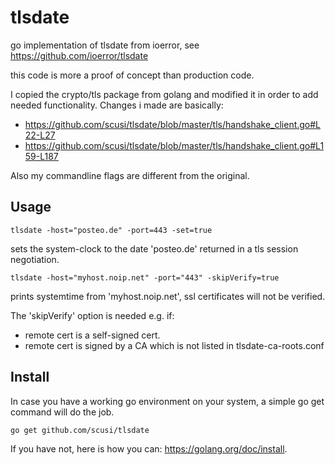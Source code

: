 # tlsdate
go implementation of tlsdate from ioerror, see https://github.com/ioerror/tlsdate

this code is more a proof of concept than production code.

I copied the crypto/tls package from golang and modified it in order to add needed functionality.
Changes i made are basically:

* https://github.com/scusi/tlsdate/blob/master/tls/handshake_client.go#L22-L27
* https://github.com/scusi/tlsdate/blob/master/tls/handshake_client.go#L159-L187

Also my commandline flags are different from the original.

## Usage

 ```tlsdate -host="posteo.de" -port=443 -set=true```

sets the system-clock to the date 'posteo.de' returned in a tls session negotiation.


 ```tlsdate -host="myhost.noip.net" -port="443" -skipVerify=true```

prints systemtime from 'myhost.noip.net', ssl certificates will not be verified.

The 'skipVerify' option is needed e.g. if:
- remote cert is a self-signed cert.
- remote cert is signed by a CA which is not listed in tlsdate-ca-roots.conf

## Install

In case you have a working go environment on your system, 
a simple go get command will do the job.

 ```go get github.com/scusi/tlsdate```

If you have not, here is how you can: https://golang.org/doc/install.
